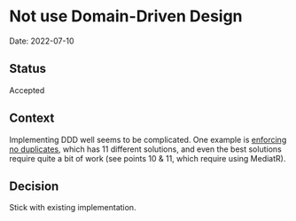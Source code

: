 # Not use Domain-Driven Design

Date: 2022-07-10

## Status

Accepted

## Context

Implementing DDD well seems to be complicated. One example is [enforcing no duplicates](https://github.com/ardalis/DDD-NoDuplicates), which has 11 different solutions, and even the best solutions require quite a bit of work (see points 10 & 11, which require using MediatR).

## Decision

Stick with existing implementation.
